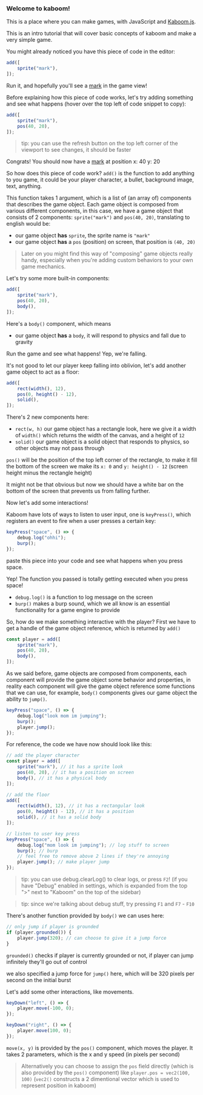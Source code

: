 ### Welcome to kaboom!

This is a place where you can make games, with JavaScript and [Kaboom.js](https://kaboomjs.com/).

This is an intro tutorial that will cover basic concepts of kaboom and make a very simple game.

You might already noticed you have this piece of code in the editor:

```js
add([
	sprite("mark"),
]);
```

Run it, and hopefully you'll see a [mark](https://replit.com/mark) in the game view!

Before explaining how this piece of code works, let's try adding something and see what happens (hover over the top left of code snippet to copy):

```js
add([
	sprite("mark"),
	pos(40, 20),
]);
```

> tip: you can use the refresh button on the top left corner of the viewport to see changes, it should be faster

Congrats! You should now have a [mark](https://replit.com/mark) at position x: 40 y: 20

So how does this piece of code work? `add()` is the function to add anything to you game, it could be your player character, a bullet, background image, text, anything.

This function takes 1 argument, which is a list of (an array of) components that describes the game object. Each game object is composed from various different components, in this case, we have a game object that consists of 2 components: `sprite("mark")` and `pos(40, 20)`, translating to english would be:

- our game object **has** `sprite`, the sprite name is `"mark"`
- our game object **has** a `pos` (position) on screen, that position is `(40, 20)`

> Later on you might find this way of "composing" game objects really handy, especially when you're adding custom behaviors to your own game mechanics.

Let's try some more built-in components:

```js
add([
	sprite("mark"),
	pos(40, 20),
	body(),
]);
```

Here's a `body()` component, which means
- our game object **has** a `body`, it will respond to physics and fall due to gravity

Run the game and see what happens! Yep, we're falling.

It's not good to let our player keep falling into oblivion, let's add another game object to act as a floor:

```js
add([
	rect(width(), 12),
	pos(0, height() - 12),
	solid(),
]);
```

There's 2 new components here:

- `rect(w, h)` our game object has a rectangle look, here we give it a width of `width()` which returns the width of the canvas, and a height of `12`
- `solid()` our game object is a solid object that responds to physics, so other objects may not pass through

`pos()` will be the position of the top left corner of the rectangle, to make it fill the bottom of the screen we make its `x: 0` and `y: height() - 12` (screen height minus the rectangle height)

It might not be that obvious but now we should have a white bar on the bottom of the screen that prevents us from falling further.

Now let's add some interactions!

Kaboom have lots of ways to listen to user input, one is `keyPress()`, which registers an event to fire when a user presses a certain key:

```js
keyPress("space", () => {
	debug.log("ohhi");
	burp();
});
```

paste this piece into your code and see what happens when you press space.

Yep! The function you passed is totally getting executed when you press space!

- `debug.log()` is a function to log message on the screen
- `burp()` makes a burp sound, which we all know is an essential functionality for a game engine to provide

So, how do we make something interactive with the player? First we have to get a handle of the game object reference, which is returned by `add()`

```js
const player = add([
	sprite("mark"),
	pos(40, 20),
	body(),
]);
```

As we said before, game objects are composed from components, each component will provide the game object some behavior and properties, in reality each component will give the game object reference some functions that we can use, for example, `body()` components gives our game object the ability to `jump()`.

```js
keyPress("space", () => {
	debug.log("look mom im jumping");
	burp();
	player.jump();
});
```

For reference, the code we have now should look like this:

```js
// add the player character
const player = add([
	sprite("mark"), // it has a sprite look
	pos(40, 20), // it has a position on screen
	body(), // it has a physical body
]);

// add the floor
add([
	rect(width(), 12), // it has a rectangular look
	pos(0, height() - 12), // it has a position
	solid(), // it has a solid body
]);

// listen to user key press
keyPress("space", () => {
	debug.log("mom look im jumping"); // log stuff to screen
	burp(); // burp
	// feel free to remove above 2 lines if they're annoying
	player.jump(); // make player jump
});
```

> tip: you can use debug.clearLog() to clear logs, or press `F2`! (if you have "Debug" enabled in settings, which is expanded from the top ">" next to "Kaboom" on the top of the sidebar)

> tip: since we're talking about debug stuff, try pressing `F1` and `F7` - `F10`

There's another function provided by `body()` we can uses here:

```js
// only jump if player is grounded
if (player.grounded()) {
	player.jump(320); // can choose to give it a jump force
}
```

`grounded()` checks if player is currently grounded or not, if player can jump infinitely they'll go out of control

we also specified a jump force for `jump()` here, which will be 320 pixels per second on the initial burst

Let's add some other interactions, like movements.

```js
keyDown("left", () => {
	player.move(-100, 0);
});

keyDown("right", () => {
	player.move(100, 0);
});
```

`move(x, y)` is provided by the `pos()` component, which moves the player. It takes 2 parameters, which is the x and y speed (in pixels per second)

> Alternatively you can choose to assign the `pos` field directly (which is also provided by the `pos()` component) like `player.pos = vec2(100, 100)` (`vec2()` constructs a 2 dimentional vector which is used to represent position in kaboom)
